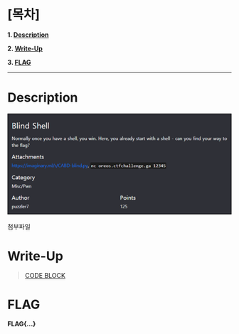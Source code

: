 # [목차]
**1. [Description](#Description)**

**2. [Write-Up](#Write-Up)**

**3. [FLAG](#FLAG)**


***


# **Description**

![](images/2022-05-18-17-17-03.png)

첨부파일


# **Write-Up**

> [CODE BLOCK](https://rdmd.readme.io/docs/code-blocks)


# **FLAG**

**FLAG{...}**